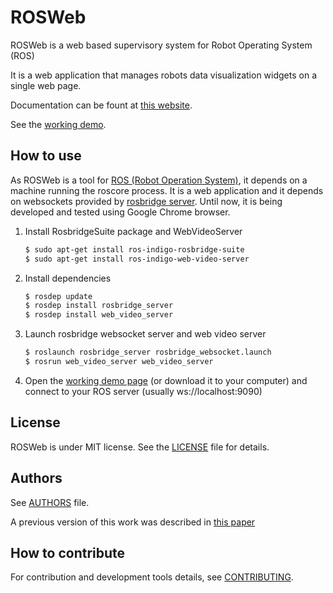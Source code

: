 
# ROSWeb

ROSWeb is a web based supervisory system for Robot Operating System (ROS)

It is a web application that manages robots data visualization widgets on a single web page.

Documentation can be fount at [this website][doc].

See the [working demo][demo].

## How to use

As ROSWeb is a tool for [ROS (Robot Operation System)][ros], it depends on a machine running the roscore process.
It is a web application and it depends on websockets provided by [rosbridge server][rosbridge].
Until now, it is being developed and tested using Google Chrome browser.

1. Install RosbridgeSuite package and WebVideoServer

    ```sh
    $ sudo apt-get install ros-indigo-rosbridge-suite
    $ sudo apt-get install ros-indigo-web-video-server
    ```

2. Install dependencies
    ```sh
    $ rosdep update
    $ rosdep install rosbridge_server
    $ rosdep install web_video_server
    ```

3. Launch rosbridge websocket server and web video server
    ```sh
    $ roslaunch rosbridge_server rosbridge_websocket.launch
    $ rosrun web_video_server web_video_server
    ```

4. Open the [working demo page][demo] (or download it to your computer) and connect to your ROS server (usually ws://localhost:9090)

## License

ROSWeb is under MIT license. See the [LICENSE](LICENSE) file for details.

## Authors

See [AUTHORS](AUTHORS.md) file.

A previous version of this work was described in [this paper][paper]

## How to contribute

For contribution and development tools details, see [CONTRIBUTING](CONTRIBUTING.md).

[//]: #

[ros]: <http://www.ros.org>
[doc]: <http://www.labrom.eesc.usp.br/rosweb/typedoc>
[demo]: <https://eesc-labrom.github.io/rosweb/>
[rosbridge]: <http://www.github.com/RobotWebTools/rosbridge_suite>
[paper]: <https://www.researchgate.net/publication/308519873_DEVELOPMENT_OF_A_MOBILE_ROBOTS_SUPERVISORY_SYSTEM> 

